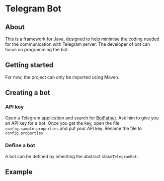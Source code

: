 # Telegram Bot

## About
This is a framework for Java, designed to help minimise the coding needed for the communication with Telegram server.
The developer of bot can focus on programming the bot.

## Getting started

For now, the project can only be imported using Maven.

## Creating a bot

### API key
Open a Telegram application and search for [BotFather](https://telegram.me/botfather). Ask him to give you an API key for a bot.
Once you get the key, open the file `config.sample.properties` and put your API key. Rename the file to `config.properties`

### Define a bot
A bot can be defined by inheriting the abstract class`TelegramBot`.

## Example